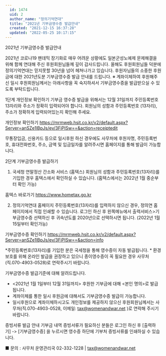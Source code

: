 ```yaml
---
  id: 1474
  uid: 2
  author_name: "정의기억연대"
  title: "2021년 기부금영수증 발급안내"
  created: "2021-12-15 16:37:28"
  updated: "2022-05-25 10:17:15"
---
```

2021년 기부금영수증 발급안내 

2021년 코로나19 팬데믹 장기화로 매우 어려운 상황에도 일본군성노예제 문제해결을 위해 
함께 연대해 주신 후원회원님들께 깊이 감사드립니다. 
올해도 후원회원님들 덕분에 정의기억연대는 믿지못할 30년을 넘어 헤쳐나가고 있습니다. 
후원자님들의 소중한 후원금에 대한 2021년도분 기부금영수증 발급 안내를 드립니다. 
※ 계좌이체하여 후원해주신 일시 후원회원님께서는 아래사항을 꼭 숙지하셔서 기부금영수증을 발급받으실 수 있도록 부탁드립니다. 

1단계 개인정보 확인하기 
기부금 영수증 발급을 위해서는 12월 31일까지 주민등록번호 13자리와 주소가 정확히 입력되어야 합니다. 
회원님의 성함과 주민등록번호 (13자리), 주소가 정확하게 입력되어있는지 확인해 주세요. 

개인정보 확인하기 https://mrmweb.hsit.co.kr/v2/default.aspx?Server=anSZe1lBpJs/ev/3FiPISw==&action=receiptedit 

무통장입금, 신용카드 등으로 일시후원 하신 경우에도
사무처에 후원자명, 주민등록번호, 휴대전화번호, 주소, 금액 및 입금일자를 알려주시면
홈페이지를 통해 발급이 가능합니다. 

2단계 기부금영수증 발급하기

1) 국세청 연말정산 간소화 서비스 (홈텍스) 
회원님의 성함과 주민등록번호(13자리)를 기입한 경우 홈텍스에서 확인하실 수 있습니다. 
(홈텍스에서는 2022년 1월 중순부터 확인 가능) 

홈텍스 바로가기 https://www.hometax.go.kr 

2) 정의기억연대 홈페이지 
주민등록번호(13자리)를 입력하지 않으신 경우, 정의연 홈페이지에서 직접 인쇄할 수 있습니다. 
로그인 하신 후 왼쪽메뉴에서 출력서비스>기부금영수증 선택하신 후 귀속년도를 2020년으로 선택하시면 됩니다. 
(2022년 1월 15일부터 확인가능)

기부금영수증 확인하기 https://mrmweb.hsit.co.kr/v2/default.aspx?Server=anSZe1lBpJs/ev/3FiPISw==&action=info 

\*주민등록번호(13자리)를 기입한 분은 국세청을 통해 영수증이 자동 발급됩니다. 
\* 환경보호를 위해 온라인 발급을 권장하고 있으니 종이영수증이 꼭 필요한 경우 사무처(직.070-4903-0528)로 연락주시기 바랍니다. 

기부금영수증 발급기준에 대해 알려드립니다. 
- <2021년 1월 1일부터 12월 31일까지> 후원한 기부금에 대해 <본인 명의>로 발급됩니다. 
- 계좌이체를 통한 일시 후원금에 대해서도 기부금영수증 발급이 가능합니다. 
- 일시후원으로 계좌이체하시고도 개인정보를 제공하지 않으신 후원회원님께서는 사무처(직.070-4903-0528, 이메일: tax@womenandwar.net )로 연락해 주시기 바랍니다. 

증빙서류 발급 안내 
기부금 내역 증빙서류가 필요하신 분들은 로그인 하신 후 \[출력하기\] -> \[기부금영수증\] 을 누르시면 영수증 하단에 기부처 증빙서류를 인쇄하실 수 있습니다. 

■ 문의 : 사무처 운영관리국 02-332-1228 | tax@womenandwar.net